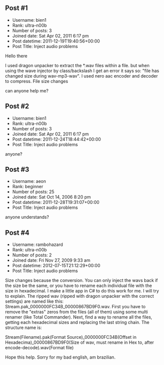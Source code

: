 ## Post #1
- Username: bien1
- Rank: ultra-n00b
- Number of posts: 3
- Joined date: Sat Apr 02, 2011 6:17 pm
- Post datetime: 2011-12-19T19:40:56+00:00
- Post Title: Inject audio problems

Hello there

I used dragon unpacker to extract the *.wav files within a file. but when using the wave injector by class/backslash I get an error it says so:
"file has changed size during wav-mp3-wav".
I used nero aac encoder and decoder to compress. File size changes   

can anyone help me?
## Post #2
- Username: bien1
- Rank: ultra-n00b
- Number of posts: 3
- Joined date: Sat Apr 02, 2011 6:17 pm
- Post datetime: 2011-12-24T18:44:42+00:00
- Post Title: Inject audio problems

anyone?
## Post #3
- Username: aeon
- Rank: beginner
- Number of posts: 25
- Joined date: Sat Oct 14, 2006 8:20 pm
- Post datetime: 2011-12-28T19:31:07+00:00
- Post Title: Inject audio problems

anyone understands?
## Post #4
- Username: rambohazard
- Rank: ultra-n00b
- Number of posts: 2
- Joined date: Fri Nov 27, 2009 9:33 am
- Post datetime: 2012-07-15T21:12:29+00:00
- Post Title: Inject audio problems

Size changes because the conversion. You can only inject the wavs back if the size be the same, or you have to rename each individual file with the size in hexadecimal. I make a little app in C# to do this work for me. I will try to explain. The ripped wav (ripped with dragon unpacker with the correct settings) are named like this: Stream.pak_0000000FC34B_00000867BD9F0.wav.
First you have to remove the "extras" zeros from the files (all of them) using some multi renamer (like Total Commander).
Next, find a way to rename all the files, getting each hexadecimal sizes and replacing the last string chain. The structure name is:

Stream(Filename).pak(Format Source)_0000000FC34B(Offset in Hexadecima)_00000867BD9F0(Size of wav, must rename in Hex to, after encode-decode).wav(Format file)

Hope this help.
Sorry for my bad english, am brazilian.
